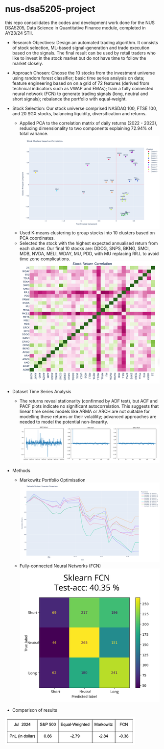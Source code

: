 # nus-dsa5205-project
this repo consolidates the codes and development work done for the NUS DSA5205, Data Science in Quantitative Finance module, completed in AY23/24 STII.

* Research Objectives: Design an automated trading algorithm. It consists of stock selection, ML-based signal-generation and trade execution based on the signals. The final result can be used by retail traders who like to invest in the stock market but do not
have time to follow the market closely. 

* Approach Chosen: Choose the 10 stocks from the investment universe using random forest classifier; basic time series analysis on data; feature engineering based on on a grid of 72 features (derived from technical indicators such as VWAP and EMAs); train a fully connected neural network (FCN) to generate trading signals (long, neutral and short signals); rebalance the portfolio with equal-weight.

* Stock Selection: Our stock universe comprised NASDAQ 100, FTSE 100, and 20 SGX stocks, balancing liquidity, diversification and returns.
    * Applied PCA to the correlation matrix of daily returns (2022 - 2023), reducing dimensionality to two components explaining 72.94% of total variance. ![alt text](https://github.com/haidiazaman/nus-dsa5205-project/blob/main/imgs/pca.png)
    *  Used K-means clustering to group stocks into 10 clusters based on PCA coordinates.
    *  Selected the stock with the highest expected annualised return from each cluster. Our final 10 stocks are: DDOG, SNPS, BKNG, SMCI, MDB, NVDA, MELI, WDAY, MU, PDD, with MU replacing RR.L to avoid time zone complications. ![alt text](https://github.com/haidiazaman/nus-dsa5205-project/blob/main/imgs/stock_return.png)

* Dataset Time Series Analysis
    * The returns reveal stationarity (confirmed by ADF test), but ACF and PACF plots indicate no significant autocorrelation. This suggests that linear time series models like ARMA or ARCH are not suitable for modelling these returns or their volatility; advanced approaches are needed to model the potential non-linearity.![alt text](https://github.com/haidiazaman/nus-dsa5205-project/blob/main/imgs/ts_analysis.png)

* Methods
    * Markowitz Portfolio Optimisation ![alt text](https://github.com/haidiazaman/nus-dsa5205-project/blob/main/imgs/markowitz.png)
    * Fully-connected Neural Networks (FCN) ![alt text](https://github.com/haidiazaman/nus-dsa5205-project/blob/main/imgs/fcn.png)

* Comparison of results
  
![alt text](https://github.com/haidiazaman/nus-dsa5205-project/blob/main/imgs/comparison.png) 
